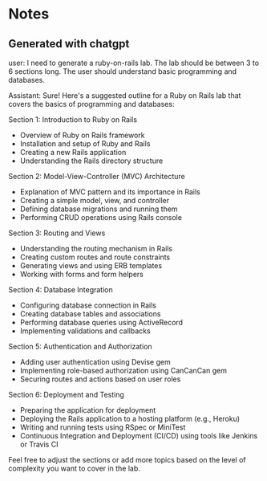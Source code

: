 # Notes


## Generated with chatgpt

user:
I need to generate a ruby-on-rails lab. The lab should be between 3 to 6 sections long. The user should understand basic programming and databases.

Assistant:
Sure! Here's a suggested outline for a Ruby on Rails lab that covers the basics of programming and databases:

Section 1: Introduction to Ruby on Rails
- Overview of Ruby on Rails framework
- Installation and setup of Ruby and Rails
- Creating a new Rails application
- Understanding the Rails directory structure

Section 2: Model-View-Controller (MVC) Architecture
- Explanation of MVC pattern and its importance in Rails
- Creating a simple model, view, and controller
- Defining database migrations and running them
- Performing CRUD operations using Rails console

Section 3: Routing and Views
- Understanding the routing mechanism in Rails
- Creating custom routes and route constraints
- Generating views and using ERB templates
- Working with forms and form helpers

Section 4: Database Integration
- Configuring database connection in Rails
- Creating database tables and associations
- Performing database queries using ActiveRecord
- Implementing validations and callbacks

Section 5: Authentication and Authorization
- Adding user authentication using Devise gem
- Implementing role-based authorization using CanCanCan gem
- Securing routes and actions based on user roles

Section 6: Deployment and Testing
- Preparing the application for deployment
- Deploying the Rails application to a hosting platform (e.g., Heroku)
- Writing and running tests using RSpec or MiniTest
- Continuous Integration and Deployment (CI/CD) using tools like Jenkins or Travis CI

Feel free to adjust the sections or add more topics based on the level of complexity you want to cover in the lab.